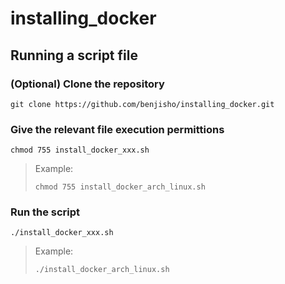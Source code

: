 # installing_docker

## Running a script file

### (Optional) Clone the repository 
```
git clone https://github.com/benjisho/installing_docker.git
```
### Give the relevant file execution permittions
```
chmod 755 install_docker_xxx.sh
```
> Example:
> ```
> chmod 755 install_docker_arch_linux.sh
> ```
### Run the script
```
./install_docker_xxx.sh
```
> Example:
> ```
> ./install_docker_arch_linux.sh
> ```
